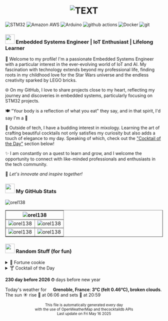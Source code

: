 
<!-- Beginning of the rendered Markdown -->

<h1 align="center">
  <picture>
    <source media="(prefers-color-scheme: dark)" srcset="assets/banner_dark_theme/dark-banner-1.png">
    <source media="(prefers-color-scheme: light)" srcset="assets/banner_light_theme/light-banner-1.png">
    <img alt="TEXT" src="assets/banner_light_theme/<#banner_light>">
  </picture>
</h1>

<p>
<img alt="STM32" src="https://img.shields.io/badge/STM32%20-%20?style=flat-square&logo=stmicroelectronics&logoColor=white&color=03234b" />
<img alt="Amazon AWS" src="https://img.shields.io/badge/Amazon%20AWS%20-%20?style=flat-square&logo=amazonaws&logoColor=white&color=232f3e" />
<img alt="Arduino" src="https://img.shields.io/badge/Arduino%20-%20?style=flat-square&logo=arduino&logoColor=white&color=00878f" />
<img alt="github actions" src="https://img.shields.io/badge/Github%20Actions%20-%20?style=flat-square&logo=github-actions&logoColor=white&color=2088ff" />
<img alt="Docker" src="https://img.shields.io/badge/Docker%20-%20?style=flat-square&logo=docker&logoColor=white&color=2496ed" />
<img alt="git" src="https://img.shields.io/badge/Git%20-%20?style=flat-square&logo=git&logoColor=white&color=f05032" />
</p>

<h3 align="left"><img src="https://emojis.slackmojis.com/emojis/images/1531849430/4246/blob-sunglasses.gif?1531849430" width="30"/>
Embedded Systems Engineer | IoT Enthusiast | Lifelong Learner
</h3>

🚀 Welcome to my profile!
I'm a passionate Embedded Systems Engineer with a particular interest in the 
ever-evolving world of IoT and AI.
My fascination with technology extends beyond my professional life, finding roots in my childhood love for the Star Wars universe and the endless creativity sparked by LEGO bricks.

🌐 On my GitHub, I love to share projects close to my heart, reflecting my journey and discoveries in embedded systems, particularly focusing on STM32 projects.

🍽️ "Your body is a reflection of what you eat" they say, and in that spirit, I'd say I'm a 🍕

🍹 Outside of tech, I have a budding interest in mixology. Learning the art of crafting beautiful cocktails not only satisfies my curiosity but also adds a touch of elegance to my day. Speaking of which, check out the <a href="#cocktail">"Cocktail of the Day"</a> section below!

✨ I am constantly on a quest to learn and grow, and I welcome the opportunity to connect with like-minded professionals and enthusiasts in the tech community.

🔗 <i>Let's innovate and inspire together!</i>

<h3 align="left">
<img src="https://emojis.slackmojis.com/emojis/images/1643789901/51874/stonks.png?1643789901" width="30"/>
My GitHub Stats
</h3>

<img alt="orel138" src="https://komarev.com/ghpvc/?username=orel138&label=Profile%20views&color=ffbe6f&style=flat-square" />

<table border="1">
  <tr>
    <th colspan="2"><img alt="orel138" src="http://github-profile-summary-cards.vercel.app/api/cards/profile-details?username=Orel138&theme=nord_bright" /></th>
  </tr>
  <tr>
    <td><img alt="orel138" src="http://github-profile-summary-cards.vercel.app/api/cards/repos-per-language?username=Orel138&theme=nord_bright" /></td>
    <td><img alt="orel138" src="http://github-profile-summary-cards.vercel.app/api/cards/most-commit-language?username=Orel138&theme=nord_bright" /></td>
  </tr>
  <tr>
    <td><img alt="orel138" src="http://github-profile-summary-cards.vercel.app/api/cards/stats?username=Orel138&theme=nord_bright" /></td>
    <td><img alt="orel138" src="http://github-profile-summary-cards.vercel.app/api/cards/productive-time?username=Orel138&theme=nord_bright&utcOffset=8" /></td>
  </tr>
</table>

<h3 align="left"><img src="https://emojis.slackmojis.com/emojis/images/1643514974/10003/catjam.gif?1643514974" width="30"/>
Random Stuff (for fun)
</h3>

<details>
  <summary>🥠 Fortune cookie</summary>
You will receive a legacy which will place you above want.
</details>

<details>
  <a name="cocktail"></a>
  <summary>🍸 Cocktail of the Day</summary>

<div align="center">
  <table>
    <tr>
      <td><div align="center"><strong>Caribbean Boilermaker</strong></div></td>
    </tr>
    <tr>
      <td><div align="center"><img alt="Cocktail Image" src="https://www.thecocktaildb.com/images/media/drink/svsxsv1454511666.jpg/preview" /></div></td>
    </tr>
    <tr>
      <td><b>Type of glass:</b> Beer pilsner</td>
    </tr>
    <tr>
      <td><b>Ingredients:</b> 1 bottle  Corona, 1 shot  Light rum</td>
    </tr>
    <tr>
      <td><b>Instructions:</b> Pour the Corona into an 18oz beer glass pour the rum into the beer.</td>
    </tr>
  </table>
</div>
<div align="center">
  <sub>
  ⚠️ Alcohol abuse is dangerous for your health, drink in moderation!
  </div>
<br>
</details>

**230 day before 2026 ⏱** days before new year

<div align="left">
  Today's weather for <img src="https://cdn-icons-png.flaticon.com/512/197/197560.png" width="13"/> <b>Grenoble, France</b>: <b>3°C (felt 0.46°C), broken clouds</b>.
  </div>
<div align="left">
  The sun ☀️ rise 🌄 at 06:06 and sets 🌇 at 20:59
  </div>
<br>

<div align="center">
  <sub>
  This file is automatically generated every day
  </div>
<div align="center">
  <sub>
  with the use of OpenWeatherMap and thecocktaildb APIs
  </div>
<div align="center">
  <sub>
  Last update on Fri May 16 2025
  </div>
<br>

<!-- End of the rendered Markdown -->
<!-- The following content will not appear in the rendered Markdown -->
